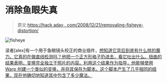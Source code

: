 # 消除鱼眼失真

> 原文:[https://hack aday . com/2008/12/21/removaling-fisheye-distortion/](https://hackaday.com/2008/12/21/removing-fisheye-distortion/)

![fisheye](../Images/3d86f234a7c69990a2b3f4c6b2c3a15c.png "fisheye")

读者[alex]有一个用于鱼眼镜头校正的商业插件，[想知道它背后到底有什么样的魔力。它真的在做直线检测吗？他把一个正方形格子扔进去，看它吐出什么。扭曲的结果表明，变换完全独立于照片的内容。利用这个结果作为指导，他能够使用 Warp 创建一个类似的变换，并将其保存为脚本。这个脚本产生了几乎相同的结果，现在他确切地知道其中包含了多少魔法。](http://sillyliquifytrick.blogspot.com/2008/12/how-about-that.html "how about that")